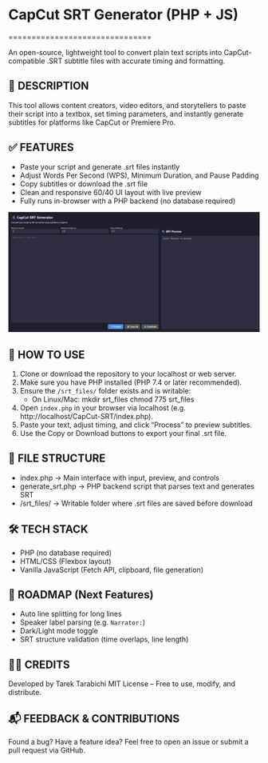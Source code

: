 # CapCut SRT Generator (PHP + JS)
===============================

An open-source, lightweight tool to convert plain text scripts into CapCut-compatible .SRT subtitle files with accurate timing and formatting.

📌 DESCRIPTION
-------------
This tool allows content creators, video editors, and storytellers to paste their script into a textbox, set timing parameters, and instantly generate subtitles for platforms like CapCut or Premiere Pro.

✅ FEATURES
----------
- Paste your script and generate .srt files instantly
- Adjust Words Per Second (WPS), Minimum Duration, and Pause Padding
- Copy subtitles or download the .srt file
- Clean and responsive 60/40 UI layout with live preview
- Fully runs in-browser with a PHP backend (no database required)

![UI/UX Interface](scriptgen-local-2025-04-18-16_05_26.png)


🚀 HOW TO USE
-------------
1. Clone or download the repository to your localhost or web server.
2. Make sure you have PHP installed (PHP 7.4 or later recommended).
3. Ensure the `/srt_files/` folder exists and is writable:
   - On Linux/Mac:
     mkdir srt_files
     chmod 775 srt_files
4. Open `index.php` in your browser via localhost (e.g. http://localhost/CapCut-SRT/index.php).
5. Paste your text, adjust timing, and click “Process” to preview subtitles.
6. Use the Copy or Download buttons to export your final .srt file.

🧱 FILE STRUCTURE
-----------------
- index.php          → Main interface with input, preview, and controls
- generate_srt.php   → PHP backend script that parses text and generates SRT
- /srt_files/        → Writable folder where .srt files are saved before download

🛠 TECH STACK
------------
- PHP (no database required)
- HTML/CSS (Flexbox layout)
- Vanilla JavaScript (Fetch API, clipboard, file generation)

🎯 ROADMAP (Next Features)
--------------------------
- Auto line splitting for long lines
- Speaker label parsing (e.g. `Narrator:`)
- Dark/Light mode toggle
- SRT structure validation (time overlaps, line length)

👨‍💻 CREDITS
------------
Developed by Tarek Tarabichi
MIT License – Free to use, modify, and distribute.

📬 FEEDBACK & CONTRIBUTIONS
---------------------------
Found a bug? Have a feature idea?
Feel free to open an issue or submit a pull request via GitHub.
